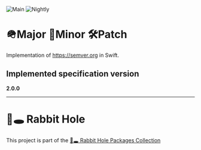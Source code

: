 ![Main](https://github.com/sloik/Major.Minor.Patch/actions/workflows/swift.yml/badge.svg?branch=main)
![Nightly](https://github.com/sloik/Major.Minor.Patch/actions/workflows/nightly.yml/badge.svg)

# 🪖Major 👶Minor 🛠Patch

Implementation of https://semver.org in Swift.

## Implemented specification version

**2.0.0**

---

# 🐇🕳 Rabbit Hole

This project is part of the [🐇🕳 Rabbit Hole Packages Collection](https://github.com/sloik/RabbitHole)
